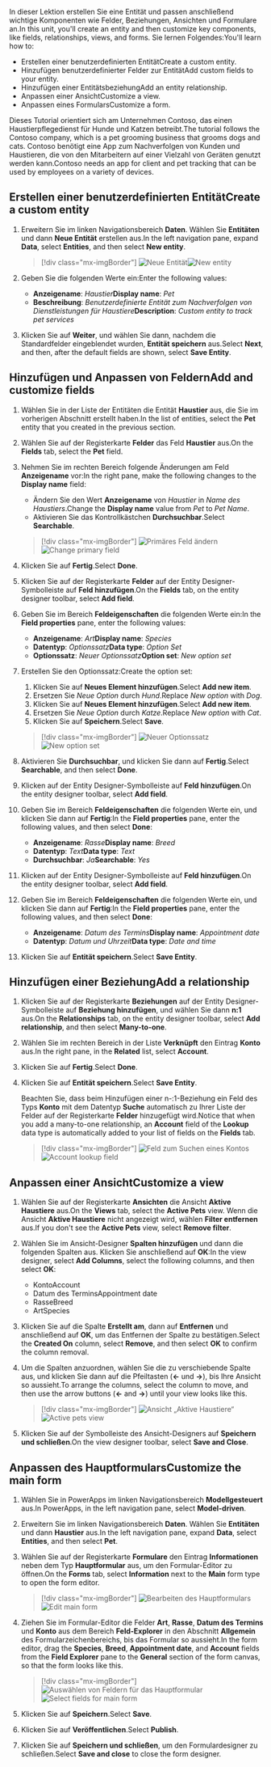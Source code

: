 <span data-ttu-id="58c61-101">In dieser Lektion erstellen Sie eine Entität und passen anschließend wichtige Komponenten wie Felder, Beziehungen, Ansichten und Formulare an.</span><span class="sxs-lookup"><span data-stu-id="58c61-101">In this unit, you'll create an entity and then customize key components, like fields, relationships, views, and forms.</span></span> <span data-ttu-id="58c61-102">Sie lernen Folgendes:</span><span class="sxs-lookup"><span data-stu-id="58c61-102">You'll learn how to:</span></span>

- <span data-ttu-id="58c61-103">Erstellen einer benutzerdefinierten Entität</span><span class="sxs-lookup"><span data-stu-id="58c61-103">Create a custom entity.</span></span>
- <span data-ttu-id="58c61-104">Hinzufügen benutzerdefinierter Felder zur Entität</span><span class="sxs-lookup"><span data-stu-id="58c61-104">Add custom fields to your entity.</span></span>
- <span data-ttu-id="58c61-105">Hinzufügen einer Entitätsbeziehung</span><span class="sxs-lookup"><span data-stu-id="58c61-105">Add an entity relationship.</span></span>
- <span data-ttu-id="58c61-106">Anpassen einer Ansicht</span><span class="sxs-lookup"><span data-stu-id="58c61-106">Customize a view.</span></span>
- <span data-ttu-id="58c61-107">Anpassen eines Formulars</span><span class="sxs-lookup"><span data-stu-id="58c61-107">Customize a form.</span></span>

<span data-ttu-id="58c61-108">Dieses Tutorial orientiert sich am Unternehmen Contoso, das einen Haustierpflegedienst für Hunde und Katzen betreibt.</span><span class="sxs-lookup"><span data-stu-id="58c61-108">The tutorial follows the Contoso company, which is a pet grooming business that grooms dogs and cats.</span></span> <span data-ttu-id="58c61-109">Contoso benötigt eine App zum Nachverfolgen von Kunden und Haustieren, die von den Mitarbeitern auf einer Vielzahl von Geräten genutzt werden kann.</span><span class="sxs-lookup"><span data-stu-id="58c61-109">Contoso needs an app for client and pet tracking that can be used by employees on a variety of devices.</span></span>

## <a name="create-a-custom-entity"></a><span data-ttu-id="58c61-110">Erstellen einer benutzerdefinierten Entität</span><span class="sxs-lookup"><span data-stu-id="58c61-110">Create a custom entity</span></span>

1. <span data-ttu-id="58c61-111">Erweitern Sie im linken Navigationsbereich **Daten**. Wählen Sie **Entitäten** und dann **Neue Entität** erstellen aus.</span><span class="sxs-lookup"><span data-stu-id="58c61-111">In the left navigation pane, expand **Data**, select **Entities**, and then select **New entity**.</span></span>

    > [!div class="mx-imgBorder"]
    > <span data-ttu-id="58c61-112">![Neue Entität](../media/create-new-entity.png)</span><span class="sxs-lookup"><span data-stu-id="58c61-112">![New entity](../media/create-new-entity.png)</span></span>

2. <span data-ttu-id="58c61-113">Geben Sie die folgenden Werte ein:</span><span class="sxs-lookup"><span data-stu-id="58c61-113">Enter the following values:</span></span>

    - <span data-ttu-id="58c61-114">**Anzeigename**: *Haustier*</span><span class="sxs-lookup"><span data-stu-id="58c61-114">**Display name**: *Pet*</span></span>
    - <span data-ttu-id="58c61-115">**Beschreibung**: *Benutzerdefinierte Entität zum Nachverfolgen von Dienstleistungen für Haustiere*</span><span class="sxs-lookup"><span data-stu-id="58c61-115">**Description**: *Custom entity to track pet services*</span></span>

3. <span data-ttu-id="58c61-116">Klicken Sie auf **Weiter**, und wählen Sie dann, nachdem die Standardfelder eingeblendet wurden, **Entität speichern** aus.</span><span class="sxs-lookup"><span data-stu-id="58c61-116">Select **Next**, and then, after the default fields are shown, select **Save Entity**.</span></span>

## <a name="add-and-customize-fields"></a><span data-ttu-id="58c61-117">Hinzufügen und Anpassen von Feldern</span><span class="sxs-lookup"><span data-stu-id="58c61-117">Add and customize fields</span></span>

1. <span data-ttu-id="58c61-118">Wählen Sie in der Liste der Entitäten die Entität **Haustier** aus, die Sie im vorherigen Abschnitt erstellt haben.</span><span class="sxs-lookup"><span data-stu-id="58c61-118">In the list of entities, select the **Pet** entity that you created in the previous section.</span></span>
2. <span data-ttu-id="58c61-119">Wählen Sie auf der Registerkarte **Felder** das Feld **Haustier** aus.</span><span class="sxs-lookup"><span data-stu-id="58c61-119">On the **Fields** tab, select the **Pet** field.</span></span>
3. <span data-ttu-id="58c61-120">Nehmen Sie im rechten Bereich folgende Änderungen am Feld **Anzeigename** vor:</span><span class="sxs-lookup"><span data-stu-id="58c61-120">In the right pane, make the following changes to the **Display name** field:</span></span>

    - <span data-ttu-id="58c61-121">Ändern Sie den Wert **Anzeigename** von *Haustier* in *Name des Haustiers*.</span><span class="sxs-lookup"><span data-stu-id="58c61-121">Change the **Display name** value from *Pet* to *Pet Name*.</span></span>
    - <span data-ttu-id="58c61-122">Aktivieren Sie das Kontrollkästchen **Durchsuchbar**.</span><span class="sxs-lookup"><span data-stu-id="58c61-122">Select **Searchable**.</span></span>

    > [!div class="mx-imgBorder"]
    > <span data-ttu-id="58c61-123">![Primäres Feld ändern](../media/primary-field.png)</span><span class="sxs-lookup"><span data-stu-id="58c61-123">![Change primary field](../media/primary-field.png)</span></span>

3. <span data-ttu-id="58c61-124">Klicken Sie auf **Fertig**.</span><span class="sxs-lookup"><span data-stu-id="58c61-124">Select **Done**.</span></span>
4. <span data-ttu-id="58c61-125">Klicken Sie auf der Registerkarte **Felder** auf der Entity Designer-Symbolleiste auf **Feld hinzufügen**.</span><span class="sxs-lookup"><span data-stu-id="58c61-125">On the **Fields** tab, on the entity designer toolbar, select **Add field**.</span></span>
5. <span data-ttu-id="58c61-126">Geben Sie im Bereich **Feldeigenschaften** die folgenden Werte ein:</span><span class="sxs-lookup"><span data-stu-id="58c61-126">In the **Field properties** pane, enter the following values:</span></span>

    - <span data-ttu-id="58c61-127">**Anzeigename**: *Art*</span><span class="sxs-lookup"><span data-stu-id="58c61-127">**Display name**: *Species*</span></span>
    - <span data-ttu-id="58c61-128">**Datentyp**: *Optionssatz*</span><span class="sxs-lookup"><span data-stu-id="58c61-128">**Data type**: *Option Set*</span></span>
    - <span data-ttu-id="58c61-129">**Optionssatz**: *Neuer Optionssatz*</span><span class="sxs-lookup"><span data-stu-id="58c61-129">**Option set**: *New option set*</span></span>

6. <span data-ttu-id="58c61-130">Erstellen Sie den Optionssatz:</span><span class="sxs-lookup"><span data-stu-id="58c61-130">Create the option set:</span></span>

    1. <span data-ttu-id="58c61-131">Klicken Sie auf **Neues Element hinzufügen**.</span><span class="sxs-lookup"><span data-stu-id="58c61-131">Select **Add new item**.</span></span>
    2. <span data-ttu-id="58c61-132">Ersetzen Sie *Neue Option* durch *Hund*.</span><span class="sxs-lookup"><span data-stu-id="58c61-132">Replace *New option* with *Dog*.</span></span>
    3. <span data-ttu-id="58c61-133">Klicken Sie auf **Neues Element hinzufügen**.</span><span class="sxs-lookup"><span data-stu-id="58c61-133">Select **Add new item**.</span></span>
    4. <span data-ttu-id="58c61-134">Ersetzen Sie *Neue Option* durch *Katze*.</span><span class="sxs-lookup"><span data-stu-id="58c61-134">Replace *New option* with *Cat*.</span></span>
    5. <span data-ttu-id="58c61-135">Klicken Sie auf **Speichern**.</span><span class="sxs-lookup"><span data-stu-id="58c61-135">Select **Save**.</span></span>

    > [!div class="mx-imgBorder"]
    > <span data-ttu-id="58c61-136">![Neuer Optionssatz](../media/optionset-add-items.png)</span><span class="sxs-lookup"><span data-stu-id="58c61-136">![New option set](../media/optionset-add-items.png)</span></span>

7. <span data-ttu-id="58c61-137">Aktivieren Sie **Durchsuchbar**, und klicken Sie dann auf **Fertig**.</span><span class="sxs-lookup"><span data-stu-id="58c61-137">Select **Searchable**, and then select **Done**.</span></span>
8. <span data-ttu-id="58c61-138">Klicken auf der Entity Designer-Symbolleiste auf **Feld hinzufügen**.</span><span class="sxs-lookup"><span data-stu-id="58c61-138">On the entity designer toolbar, select **Add field**.</span></span>
9. <span data-ttu-id="58c61-139">Geben Sie im Bereich **Feldeigenschaften** die folgenden Werte ein, und klicken Sie dann auf **Fertig**:</span><span class="sxs-lookup"><span data-stu-id="58c61-139">In the **Field properties** pane, enter the following values, and then select **Done**:</span></span>

    - <span data-ttu-id="58c61-140">**Anzeigename**: *Rasse*</span><span class="sxs-lookup"><span data-stu-id="58c61-140">**Display name**: *Breed*</span></span>
    - <span data-ttu-id="58c61-141">**Datentyp**: *Text*</span><span class="sxs-lookup"><span data-stu-id="58c61-141">**Data type**: *Text*</span></span>
    - <span data-ttu-id="58c61-142">**Durchsuchbar**: *Ja*</span><span class="sxs-lookup"><span data-stu-id="58c61-142">**Searchable**: *Yes*</span></span>

10. <span data-ttu-id="58c61-143">Klicken auf der Entity Designer-Symbolleiste auf **Feld hinzufügen**.</span><span class="sxs-lookup"><span data-stu-id="58c61-143">On the entity designer toolbar, select **Add field**.</span></span>
11. <span data-ttu-id="58c61-144">Geben Sie im Bereich **Feldeigenschaften** die folgenden Werte ein, und klicken Sie dann auf **Fertig**:</span><span class="sxs-lookup"><span data-stu-id="58c61-144">In the **Field properties** pane, enter the following values, and then select **Done**:</span></span>

    - <span data-ttu-id="58c61-145">**Anzeigename**: *Datum des Termins*</span><span class="sxs-lookup"><span data-stu-id="58c61-145">**Display name**: *Appointment date*</span></span>
    - <span data-ttu-id="58c61-146">**Datentyp**: *Datum und Uhrzeit*</span><span class="sxs-lookup"><span data-stu-id="58c61-146">**Data type**: *Date and time*</span></span>

12. <span data-ttu-id="58c61-147">Klicken Sie auf **Entität speichern**.</span><span class="sxs-lookup"><span data-stu-id="58c61-147">Select **Save Entity**.</span></span>

## <a name="add-a-relationship"></a><span data-ttu-id="58c61-148">Hinzufügen einer Beziehung</span><span class="sxs-lookup"><span data-stu-id="58c61-148">Add a relationship</span></span>

1. <span data-ttu-id="58c61-149">Klicken Sie auf der Registerkarte **Beziehungen** auf der Entity Designer-Symbolleiste auf **Beziehung hinzufügen**, und wählen Sie dann **n:1** aus.</span><span class="sxs-lookup"><span data-stu-id="58c61-149">On the **Relationships** tab, on the entity designer toolbar, select **Add relationship**, and then select **Many-to-one**.</span></span>
2. <span data-ttu-id="58c61-150">Wählen Sie im rechten Bereich in der Liste **Verknüpft** den Eintrag **Konto** aus.</span><span class="sxs-lookup"><span data-stu-id="58c61-150">In the right pane, in the **Related** list, select **Account**.</span></span>
3. <span data-ttu-id="58c61-151">Klicken Sie auf **Fertig**.</span><span class="sxs-lookup"><span data-stu-id="58c61-151">Select **Done**.</span></span>
4. <span data-ttu-id="58c61-152">Klicken Sie auf **Entität speichern**.</span><span class="sxs-lookup"><span data-stu-id="58c61-152">Select **Save Entity**.</span></span>

    <span data-ttu-id="58c61-153">Beachten Sie, dass beim Hinzufügen einer n-:1-Beziehung ein Feld des Typs **Konto** mit dem Datentyp **Suche** automatisch zu Ihrer Liste der Felder auf der Registerkarte **Felder** hinzugefügt wird.</span><span class="sxs-lookup"><span data-stu-id="58c61-153">Notice that when you add a many-to-one relationship, an **Account** field of the **Lookup** data type is automatically added to your list of fields on the **Fields** tab.</span></span>

    > [!div class="mx-imgBorder"]
    > <span data-ttu-id="58c61-154">![Feld zum Suchen eines Kontos](../media/account-lookup-field.png)</span><span class="sxs-lookup"><span data-stu-id="58c61-154">![Account lookup field](../media/account-lookup-field.png)</span></span>

## <a name="customize-a-view"></a><span data-ttu-id="58c61-155">Anpassen einer Ansicht</span><span class="sxs-lookup"><span data-stu-id="58c61-155">Customize a view</span></span>

1. <span data-ttu-id="58c61-156">Wählen Sie auf der Registerkarte **Ansichten** die Ansicht **Aktive Haustiere** aus.</span><span class="sxs-lookup"><span data-stu-id="58c61-156">On the **Views** tab, select the **Active Pets** view.</span></span> <span data-ttu-id="58c61-157">Wenn die Ansicht **Aktive Haustiere** nicht angezeigt wird, wählen **Filter entfernen** aus.</span><span class="sxs-lookup"><span data-stu-id="58c61-157">If you don't see the **Active Pets** view, select **Remove filter**.</span></span>
2. <span data-ttu-id="58c61-158">Wählen Sie im Ansicht-Designer **Spalten hinzufügen** und dann die folgenden Spalten aus. Klicken Sie anschließend auf **OK**:</span><span class="sxs-lookup"><span data-stu-id="58c61-158">In the view designer, select **Add Columns**, select the following columns, and then select **OK**:</span></span>

    - <span data-ttu-id="58c61-159">Konto</span><span class="sxs-lookup"><span data-stu-id="58c61-159">Account</span></span>
    - <span data-ttu-id="58c61-160">Datum des Termins</span><span class="sxs-lookup"><span data-stu-id="58c61-160">Appointment date</span></span>
    - <span data-ttu-id="58c61-161">Rasse</span><span class="sxs-lookup"><span data-stu-id="58c61-161">Breed</span></span>
    - <span data-ttu-id="58c61-162">Art</span><span class="sxs-lookup"><span data-stu-id="58c61-162">Species</span></span>

3. <span data-ttu-id="58c61-163">Klicken Sie auf die Spalte **Erstellt am**, dann auf **Entfernen** und anschließend auf **OK**, um das Entfernen der Spalte zu bestätigen.</span><span class="sxs-lookup"><span data-stu-id="58c61-163">Select the **Created On** column, select **Remove**, and then select **OK** to confirm the column removal.</span></span>
4. <span data-ttu-id="58c61-164">Um die Spalten anzuordnen, wählen Sie die zu verschiebende Spalte aus, und klicken Sie dann auf die Pfeiltasten (**\<-** und **-\>**), bis Ihre Ansicht so aussieht.</span><span class="sxs-lookup"><span data-stu-id="58c61-164">To arrange the columns, select the column to move, and then use the arrow buttons (**\<-** and **-\>**) until your view looks like this.</span></span>

    > [!div class="mx-imgBorder"]
    > <span data-ttu-id="58c61-165">![Ansicht „Aktive Haustiere“](../media/active-pets-view.png)</span><span class="sxs-lookup"><span data-stu-id="58c61-165">![Active pets view](../media/active-pets-view.png)</span></span>

5. <span data-ttu-id="58c61-166">Klicken Sie auf der Symbolleiste des Ansicht-Designers auf **Speichern und schließen**.</span><span class="sxs-lookup"><span data-stu-id="58c61-166">On the view designer toolbar, select **Save and Close**.</span></span>

## <a name="customize-the-main-form"></a><span data-ttu-id="58c61-167">Anpassen des Hauptformulars</span><span class="sxs-lookup"><span data-stu-id="58c61-167">Customize the main form</span></span>

1. <span data-ttu-id="58c61-168">Wählen Sie in PowerApps im linken Navigationsbereich **Modellgesteuert** aus.</span><span class="sxs-lookup"><span data-stu-id="58c61-168">In PowerApps, in the left navigation pane, select **Model-driven**.</span></span>
2. <span data-ttu-id="58c61-169">Erweitern Sie im linken Navigationsbereich **Daten**. Wählen Sie **Entitäten** und dann **Haustier** aus.</span><span class="sxs-lookup"><span data-stu-id="58c61-169">In the left navigation pane, expand **Data**, select **Entities**, and then select **Pet**.</span></span>
3. <span data-ttu-id="58c61-170">Wählen Sie auf der Registerkarte **Formulare** den Eintrag **Informationen** neben dem Typ **Hauptformular** aus, um den Formular-Editor zu öffnen.</span><span class="sxs-lookup"><span data-stu-id="58c61-170">On the **Forms** tab, select **Information** next to the **Main** form type to open the form editor.</span></span>

    > [!div class="mx-imgBorder"]
    > <span data-ttu-id="58c61-171">![Bearbeiten des Hauptformulars](../media/main-form-edit.png)</span><span class="sxs-lookup"><span data-stu-id="58c61-171">![Edit main form](../media/main-form-edit.png)</span></span>

4. <span data-ttu-id="58c61-172">Ziehen Sie im Formular-Editor die Felder **Art**, **Rasse**, **Datum des Termins** und **Konto** aus dem Bereich **Feld-Explorer** in den Abschnitt **Allgemein** des Formularzeichenbereichs, bis das Formular so aussieht.</span><span class="sxs-lookup"><span data-stu-id="58c61-172">In the form editor, drag the **Species**, **Breed**, **Appointment date**, and **Account** fields from the **Field Explorer** pane to the **General** section of the form canvas, so that the form looks like this.</span></span>

    > [!div class="mx-imgBorder"]
    > <span data-ttu-id="58c61-173">![Auswählen von Feldern für das Hauptformular](../media/main-form-edit2.png)</span><span class="sxs-lookup"><span data-stu-id="58c61-173">![Select fields for main form](../media/main-form-edit2.png)</span></span>

5. <span data-ttu-id="58c61-174">Klicken Sie auf **Speichern**.</span><span class="sxs-lookup"><span data-stu-id="58c61-174">Select **Save**.</span></span>
6. <span data-ttu-id="58c61-175">Klicken Sie auf **Veröffentlichen**.</span><span class="sxs-lookup"><span data-stu-id="58c61-175">Select **Publish**.</span></span>
7. <span data-ttu-id="58c61-176">Klicken Sie auf **Speichern und schließen**, um den Formulardesigner zu schließen.</span><span class="sxs-lookup"><span data-stu-id="58c61-176">Select **Save and close** to close the form designer.</span></span>
